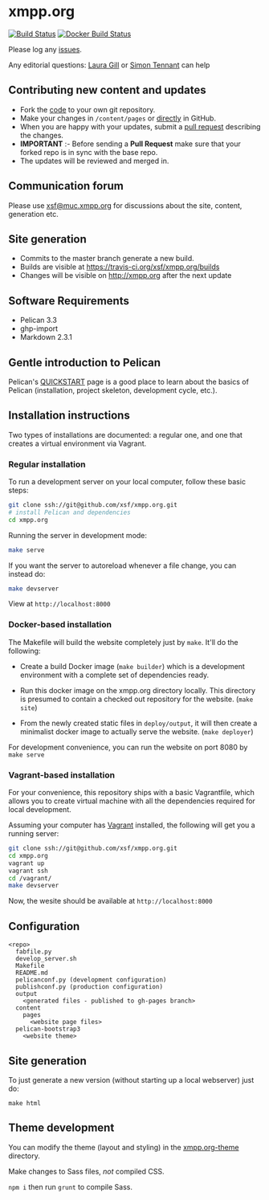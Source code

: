 xmpp.org
========
[![Build Status](https://travis-ci.org/xsf/xmpp.org.png?branch=master)](https://travis-ci.org/xsf/xmpp.org)
[![Docker Build Status](https://img.shields.io/docker/build/xmppxsf/xmpp.org.svg)](https://hub.docker.com/r/xmppxsf/xmpp.org/)

Please log any [issues](https://github.com/xsf/xmpp.org/issues/new).

Any editorial questions: [Laura Gill](xmpp:laura.gill@surevine.com) or [Simon Tennant](xmpp:simon@buddycloud.com) can help

Contributing new content and updates
------------------------------------
 
* Fork the [code](https://github.com/xsf/xmpp.org/fork) to your own git repository.
* Make your changes in `/content/pages` or [directly](https://github.com/xsf/xmpp.org/tree/master/content/pages) in GitHub. 
* When you are happy with your updates, submit a [pull request](https://github.com/xsf/xmpp.org/pulls) describing the changes.
* **IMPORTANT** :- Before sending a **Pull Request** make sure that your forked repo is in sync with the base repo.
* The updates will be reviewed and merged in.

Communication forum
-------------------

Please use [xsf@muc.xmpp.org](xmpp:xsf@muc.xmpp.org?join) for discussions about the site, content, generation etc.

Site generation
---------------

* Commits to the master branch generate a new build.
* Builds are visible at https://travis-ci.org/xsf/xmpp.org/builds
* Changes will be visible on http://xmpp.org after the next update

## Software Requirements

* Pelican 3.3
* ghp-import
* Markdown 2.3.1

## Gentle introduction to Pelican

Pelican's [QUICKSTART](http://docs.getpelican.com/en/latest/quickstart.html) page is a good place to learn about the basics of Pelican (installation, project skeleton, development cycle, etc.).

## Installation instructions 

Two types of installations are documented: a regular one, and one that creates a virtual environment via Vagrant.

### Regular installation
To run a development server on your local computer, follow these basic steps:

```bash
git clone ssh://git@github.com/xsf/xmpp.org.git
# install Pelican and dependencies
cd xmpp.org
```

Running the server in development mode:

```bash
make serve
```

If you want the server to autoreload whenever a file change, you can instead do:

```bash
make devserver
```

View at `http://localhost:8000`

### Docker-based installation

The Makefile will build the website completely just by `make`. It'll do
the following:

* Create a build Docker image (`make builder`) which is a development
environment with a complete set of dependencies ready.

* Run this docker image on the xmpp.org directory locally. This directory
is presumed to contain a checked out repository for the website. (`make site`)

* From the newly created static files in `deploy/output`, it will then create
a minimalist docker image to actually serve the website. (`make deployer`)

For development convenience, you can run the website on port 8080 by `make serve`

### Vagrant-based installation
For your convenience, this repository ships with a basic Vagrantfile, which allows you to create virtual machine with all the dependencies required for local development.

Assuming your computer has [Vagrant](https://www.vagrantup.com/) installed, the following will get you a running server:
```bash
git clone ssh://git@github.com/xsf/xmpp.org.git
cd xmpp.org
vagrant up
vagrant ssh
cd /vagrant/
make devserver
```

Now, the wesite should be available at `http://localhost:8000`

## Configuration

```
<repo>
  fabfile.py
  develop_server.sh
  Makefile
  README.md
  pelicanconf.py (development configuration)
  publishconf.py (production configuration)
  output
    <generated files - published to gh-pages branch>
  content
    pages
      <website page files>
  pelican-bootstrap3
    <website theme>
```

## Site generation

To just generate a new version (without starting up a local webserver) just do:

`make html`


Theme development
-----------------

You can modify the theme (layout and styling) in the [xmpp.org-theme](https://github.com/xsf/xmpp.org/tree/master/xmpp.org-theme/sass) directory.

Make changes to Sass files, *not* compiled CSS.

`npm i` then run `grunt` to compile Sass.
